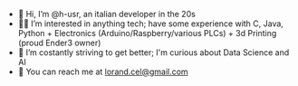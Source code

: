 - 🤙 Hi, I’m @h-usr, an italian developer in the 20s 
- 👨‍💻 I’m interested in anything tech; have some experience with C, Java, Python + Electronics (Arduino/Raspberry/various PLCs) + 3d Printing (proud Ender3 owner)
- 🌱 I’m costantly striving to get better; I'm curious about Data Science and AI
- 📧 You can reach me at lorand.cel@gmail.com

<!---
h-usr/h-usr is a ✨ special ✨ repository because its `README.md` (this file) appears on your GitHub profile.
You can click the Preview link to take a look at your changes.
--->
